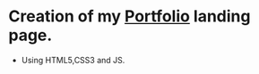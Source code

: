 # Creation of my [Portfolio][website] landing page.

- Using HTML5,CSS3 and JS.
  
[website]: https://usjbdev.vercel.app/
